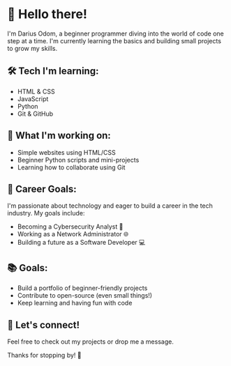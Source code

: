 # 👋 Hello there!

I'm Darius Odom, a beginner programmer diving into the world of code one step at a time. I'm currently learning the basics and building small projects to grow my skills.

## 🛠️ Tech I'm learning:
- HTML & CSS
- JavaScript
- Python
- Git & GitHub

## 🌱 What I'm working on:
- Simple websites using HTML/CSS
- Beginner Python scripts and mini-projects
- Learning how to collaborate using Git

## 🎯 Career Goals:
I'm passionate about technology and eager to build a career in the tech industry. My goals include:
- Becoming a Cybersecurity Analyst 🔐
- Working as a Network Administrator 🌐
- Building a future as a Software Developer 💻

## 📚 Goals:
- Build a portfolio of beginner-friendly projects
- Contribute to open-source (even small things!)
- Keep learning and having fun with code

## 🤝 Let's connect!
Feel free to check out my projects or drop me a message.

Thanks for stopping by! 🚀
